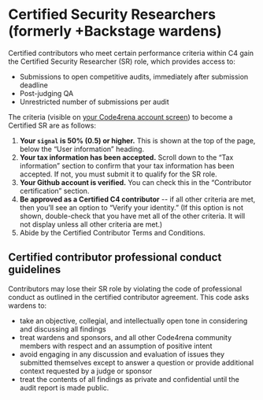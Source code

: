 # Certified Security Researchers (formerly +Backstage wardens)

Certified contributors who meet certain performance criteria within C4 gain the Certified Security Researcher (SR) role, which provides access to:

- Submissions to open competitive audits, immediately after submission deadline
- Post-judging QA
- Unrestricted number of submissions per audit

The criteria (visible on [your Code4rena account screen](https://code4rena.com/account)) to become a Certified SR are as follows:

1. **Your `signal` is 50% (0.5) or higher.** This is shown at the top of the page, below the “User information” heading.
1. **Your tax information has been accepted.** Scroll down to the “Tax information” section to confirm that your tax information has been accepted. If not, you must submit it to qualify for the SR role.
1. **Your Github account is verified.** You can check this in the “Contributor certification” section.
1. **Be approved as a Certified C4 contributor** -- if all other criteria are met, then you’ll see an option to “Verify your identity.” (If this option is not shown, double-check that you have met all of the other criteria. It will not display unless all other criteria are met.)
1. Abide by the Certified Contributor Terms and Conditions.

## Certified contributor professional conduct guidelines

Contributors may lose their SR role by violating the code of professional conduct as outlined in the certified contributor agreement. This code asks wardens to:

- take an objective, collegial, and intellectually open tone in considering and discussing all findings
- treat wardens and sponsors, and all other Code4rena community members with respect and an assumption of positive intent
- avoid engaging in any discussion and evaluation of issues they submitted themselves except to answer a question or provide additional context requested by a judge or sponsor
- treat the contents of all findings as private and confidential until the audit report is made public.
